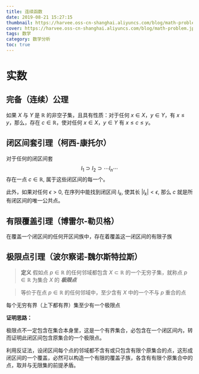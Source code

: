 ```yaml
---
title: 连续函数
date: 2019-08-21 15:27:15
thumbnail: https://harvee.oss-cn-shanghai.aliyuncs.com/blog/math-problem.jpg
cover: https://harvee.oss-cn-shanghai.aliyuncs.com/blog/math-problem.jpg
tags: 数学
category: 数学分析
toc: true
---
```


# __实数__

## __完备（连续）公理__

如果 $X$ 与 $Y$ 是 $\mathbb{R}$ 的非空子集，且具有性质：对于任何 $x \in X$，$y \in Y$，有 $x \le y$，那么，存在 $c \in \mathbb{R}$，使对任何 $x \in X$，$y \in Y$ 有 $x \le c \le y$。


## __闭区间套引理（柯西-康托尔）__

对于任何的闭区间套
$$
I_1 \supset I_2 \supset \cdots I_n \cdots
$$
存在一点 $c \in \mathbb{R}$, 属于这些闭区间的每一个。

此外，如果对任何 $\epsilon > 0$, 在序列中能找到闭区间 $I_k$, 使其长 $|I_k| < \epsilon$, 那么 $c$ 就是所有闭区间的唯一公共点。


## __有限覆盖引理（博雷尔-勒贝格）__

在覆盖一个闭区间的任何开区间族中，存在着覆盖这一闭区间的有限子族


## __极限点引理（波尔察诺-魏尔斯特拉斯）__

> **定义** 假如点 $p \in \mathbb{R}$ 的任何邻域都包含 $X \subset \mathbb{R}$ 的一个无穷子集，就称点 $p \in \mathbb{R}$ 为集合 $X$ 的 __*极限点*__

> 等价于在点 $p \in \mathbb{R}$ 的任何邻域中，至少含有 $X$ 中的一个不与 $p$ 重合的点 

每个无穷有界（上下都有界）集至少有一个极限点

__证明思路：__

极限点不一定包含在集合本身里，这是一个有界集合，必包含在一个闭区间内，转而证明此闭区间包含原集合的一个极限点。

利用反证法，设闭区间每个点的邻域都不含有或只包含有限个原集合的点，这形成闭区间的一个覆盖，必然可以构造一个有限的覆盖子族，各含有有限个原集合中的点，取并与无限集的前提矛盾。
